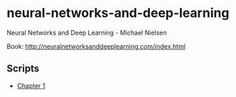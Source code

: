 # neural-networks-and-deep-learning
Neural Networks and Deep Learning - Michael Nielsen

Book: http://neuralnetworksanddeeplearning.com/index.html

## Scripts
* [Chapter 1](chapter_1.ipynb)
